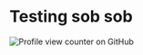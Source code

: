 # Testing sob sob
![Profile view counter on GitHub](https://komarev.com/ghpvc/?username=Monarchtry&color=5f1212&style=plastic&label=Guest+of+the+BaoQing's+workshop)
